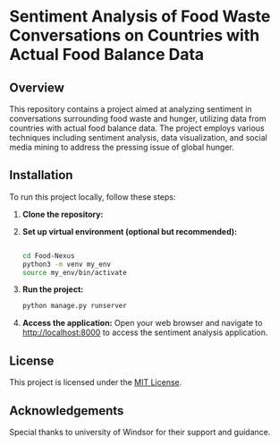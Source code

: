# Sentiment Analysis of Food Waste Conversations on Countries with Actual Food Balance Data

## Overview

This repository contains a project aimed at analyzing sentiment in conversations surrounding food waste and hunger, utilizing data from countries with actual food balance data. The project employs various techniques including sentiment analysis, data visualization, and social media mining to address the pressing issue of global hunger.

## Installation

To run this project locally, follow these steps:

1. **Clone the repository:** 

2. **Set up virtual environment (optional but recommended):**
   ```bash

   cd Food-Nexus
   python3 -m venv my_env
   source my_env/bin/activate
   ```

3. **Run the project:**
   ```bash
   python manage.py runserver
   ```

4. **Access the application:**
   Open your web browser and navigate to [http://localhost:8000](http://localhost:8000) to access the sentiment analysis application.

## License

This project is licensed under the [MIT License](LICENSE).

## Acknowledgements

Special thanks to university of Windsor for their support and guidance.

